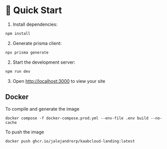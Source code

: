 # 🚀 Quick Start

1. Install dependencies:
```bash
npm install
```

2. Generate prisma client:
```bash
npx prisma generate
```

2. Start the development server:
```bash
npm run dev
```

3. Open [http://localhost:3000](http://localhost:3000) to view your site

## Docker

To compile and generate the image
```
docker compose -f docker-compose.prod.yml --env-file .env build --no-cache
```

To push the image
```
docker push ghcr.io/jalejandrorp/kaabcloud-landing:latest
```